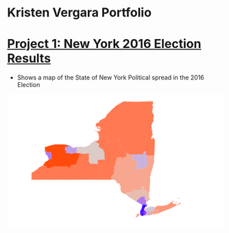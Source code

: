 # Kristen Vergara Portfolio


# [Project 1: New York 2016 Election Results](https://github.com/kristenvergara/newyork/tree/main)
- Shows a map of the State of New York Political spread in the 2016 Election 

![](https://github.com/kristenvergara/Portfolio/blob/main/images/newyork2016.png)
